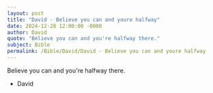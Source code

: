 ```yaml
---
layout: post
title: "David - Believe you can and youre halfway"
date: 2024-12-28 12:00:00 -0000
author: David
quote: "Believe you can and you're halfway there."
subject: Bible
permalink: /Bible/David/David - Believe you can and youre halfway
---
```


Believe you can and you're halfway there.

- David
